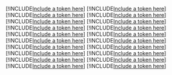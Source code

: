 [!INCLUDE[Include a token here](refs1521567729837/r1.md)]
[!INCLUDE[Include a token here](refs1521567729837/r2.md)]
[!INCLUDE[Include a token here](refs1521567729837/r3.md)]
[!INCLUDE[Include a token here](refs1521567729837/r4.md)]
[!INCLUDE[Include a token here](refs1521567729837/r5.md)]
[!INCLUDE[Include a token here](refs1521567729837/r6.md)]
[!INCLUDE[Include a token here](refs1521567729837/r7.md)]
[!INCLUDE[Include a token here](refs1521567729837/r8.md)]
[!INCLUDE[Include a token here](refs1521567729837/r9.md)]
[!INCLUDE[Include a token here](refs1521567729837/r10.md)]
[!INCLUDE[Include a token here](refs1521567729837/r11.md)]
[!INCLUDE[Include a token here](refs1521567729837/r12.md)]
[!INCLUDE[Include a token here](refs1521567729837/r13.md)]
[!INCLUDE[Include a token here](refs1521567729837/r14.md)]
[!INCLUDE[Include a token here](refs1521567729837/r15.md)]
[!INCLUDE[Include a token here](refs1521567729837/r16.md)]
[!INCLUDE[Include a token here](refs1521567729837/r17.md)]
[!INCLUDE[Include a token here](refs1521567729837/r18.md)]
[!INCLUDE[Include a token here](refs1521567729837/r19.md)]
[!INCLUDE[Include a token here](refs1521567729837/r20.md)]